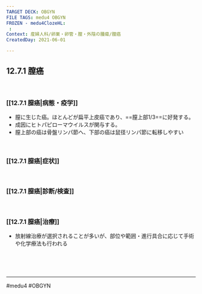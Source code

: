 ```yaml
---
TARGET DECK: OBGYN
FILE TAGS: medu4 OBGYN
FROZEN - medu4ClozeHL:
 : 
Context: 産婦人科/卵巣・卵管・膣・外陰の腫瘍/膣癌
CreatedDay: 2021-06-01

---
```


## 12.7.1 膣癌

<br>

### [[12.7.1 膣癌|病態・疫学]]
* 膣に生じた癌。ほとんどが扁平上皮癌であり、==膣上部1/3==に好発する。
* 成因にヒトパピローマウイルスが関与する。
* 膣上部の癌は骨盤リンパ節へ、下部の癌は鼠径リンパ節に転移しやすい
<!--ID: 1629820444229-->


<br>

### [[12.7.1 膣癌|症状]]


<br>

### [[12.7.1 膣癌|診断/検査]]


<br>

### [[12.7.1 膣癌|治療]]
* 放射線治療が選択されることが多いが、部位や範囲・進行具合に応じて手術や化学療法も行われる

<br><br><br>

---
#medu4 #OBGYN

